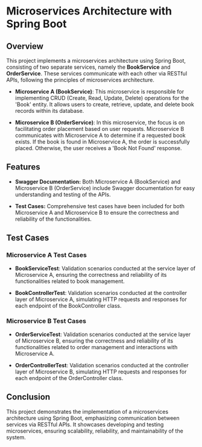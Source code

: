 # Microservices Architecture with Spring Boot

## Overview

This project implements a microservices architecture using Spring Boot, consisting of two separate services, namely the **BookService** and **OrderService**. These services communicate with each other via RESTful APIs, following the principles of microservices architecture.

- **Microservice A (BookService)**: This microservice is responsible for implementing CRUD (Create, Read, Update, Delete) operations for the 'Book' entity. It allows users to create, retrieve, update, and delete book records within its database.

- **Microservice B (OrderService)**: In this microservice, the focus is on facilitating order placement based on user requests. Microservice B communicates with Microservice A to determine if a requested book exists. If the book is found in Microservice A, the order is successfully placed. Otherwise, the user receives a 'Book Not Found' response.

## Features
- **Swagger Documentation:** Both Microservice A (BookService) and Microservice B (OrderService) include Swagger documentation for easy understanding and testing of the APIs.

- **Test Cases:** Comprehensive test cases have been included for both Microservice A and Microservice B to ensure the correctness and reliability of the functionalities.

## Test Cases

### Microservice A Test Cases

- **BookServiceTest**: Validation scenarios conducted at the service layer of Microservice A, ensuring the correctness and reliability of its functionalities related to book management.

- **BookControllerTest**: Validation scenarios conducted at the controller layer of Microservice A, simulating HTTP requests and responses for each endpoint of the BookController class.

### Microservice B Test Cases

- **OrderServiceTest**: Validation scenarios conducted at the service layer of Microservice B, ensuring the correctness and reliability of its functionalities related to order management and interactions with Microservice A.

- **OrderControllerTest**: Validation scenarios conducted at the controller layer of Microservice B, simulating HTTP requests and responses for each endpoint of the OrderController class.

## Conclusion

This project demonstrates the implementation of a microservices architecture using Spring Boot, emphasizing communication between services via RESTful APIs. It showcases developing and testing microservices, ensuring scalability, reliability, and maintainability of the system.
